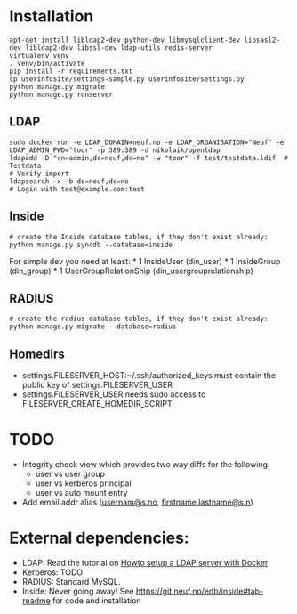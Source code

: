 # Installation

    apt-get install libldap2-dev python-dev libmysqlclient-dev libsasl2-dev libldap2-dev libssl-dev ldap-utils redis-server
    virtualenv venv
    . venv/bin/activate
    pip install -r requirements.txt
    cp userinfosite/settings-sample.py userinfosite/settings.py
    python manage.py migrate
    python manage.py runserver

## LDAP
    sudo docker run -e LDAP_DOMAIN=neuf.no -e LDAP_ORGANISATION="Neuf" -e LDAP_ADMIN_PWD="toor" -p 389:389 -d nikolaik/openldap
    ldapadd -D "cn=admin,dc=neuf,dc=no" -w "toor" -f test/testdata.ldif  # Testdata
    # Verify import
    ldapsearch -x -b dc=neuf,dc=no
    # Login with test@example.com:test

## Inside
    # create the Inside database tables, if they don't exist already:
    python manage.py syncdb --database=inside

For simple dev you need at least:
    * 1 InsideUser (din_user)
    * 1 InsideGroup (din_group)
    * 1 UserGroupRelationShip (din_usergrouprelationship)

## RADIUS
    # create the radius database tables, if they don't exist already:
    python manage.py migrate --database=radius

## Homedirs
 - settings.FILESERVER_HOST:~/.ssh/authorized_keys must contain the public key of settings.FILESERVER_USER
 - settings.FILESERVER_USER needs sudo access to FILESERVER_CREATE_HOMEDIR_SCRIPT

# TODO
 - Integrity check view which provides two way diffs for the following:
    - user vs user group
    - user vs kerberos principal
    - user vs auto mount entry
 - Add email addr alias (usernam@s.no, firstname.lastname@s.n)

# External dependencies:
 - LDAP: Read the tutorial on [Howto setup a LDAP server with Docker](https://edb.neuf.no/wiki/index.php?title=Howto_setup_a_LDAP_server_with_Docker)
 - Kerberos: TODO
 - RADIUS: Standard MySQL.
 - Inside: Never going away! See https://git.neuf.no/edb/inside#tab-readme for code and installation
